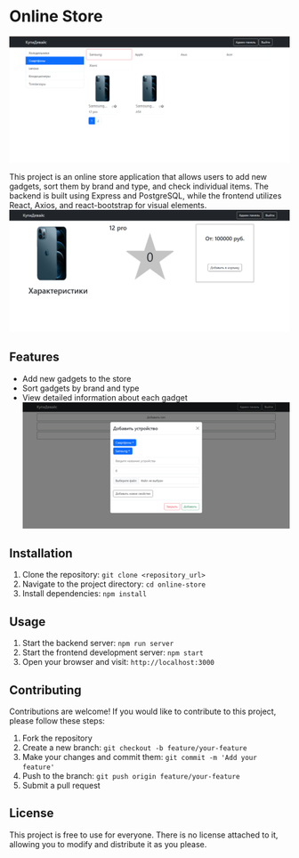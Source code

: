 # Online Store
![Online-Store](shop-image-1.png)

This project is an online store application that allows users to add new gadgets, sort them by brand and type, and check individual items. 
The backend is built using Express and PostgreSQL, while the frontend utilizes React, Axios, and react-bootstrap for visual elements.
![Online-Store](shop-image-2.png)
## Features

- Add new gadgets to the store
- Sort gadgets by brand and type
- View detailed information about each gadget
![Online-Store](shop-image-3.png)

## Installation

1. Clone the repository: `git clone <repository_url>`
2. Navigate to the project directory: `cd online-store`
3. Install dependencies: `npm install`

## Usage

1. Start the backend server: `npm run server`
2. Start the frontend development server: `npm start`
3. Open your browser and visit: `http://localhost:3000`

## Contributing

Contributions are welcome! If you would like to contribute to this project, please follow these steps:

1. Fork the repository
2. Create a new branch: `git checkout -b feature/your-feature`
3. Make your changes and commit them: `git commit -m 'Add your feature'`
4. Push to the branch: `git push origin feature/your-feature`
5. Submit a pull request

## License

This project is free to use for everyone. There is no license attached to it, allowing you to modify and distribute it as you please.
